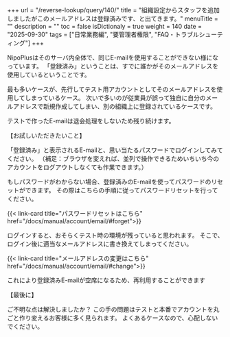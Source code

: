 +++
url = "/reverse-lookup/query/140/"
title = "組織設定からスタッフを追加しましたがこのメールアドレスは登録済みです、と出てきます。"
menuTitle = ""
description = ""
toc = false
isDictionaly = true
weight = 140
date = "2025-09-30"
tags = ["日常業務編", "要管理者権限", "FAQ・トラブルシューティング"]
+++

NipoPlusはそのサーバ内全体で、同じE-mailを使用することができない様になっています。
「登録済み」ということは、すでに誰かがそのメールアドレスを使用しているということです。

最も多いケースが、先行してテスト用アカウントとしてそのメールアドレスを使用してしまっているケース。
次いで多いのが従業員が誤って独自に自分のメールアドレスで新規作成してしまい、別の組織上に登録されているケースです。

テストで作ったE-mailは退会処理をしないため残り続けます。

【お試しいただきたいこと】

「登録済み」と表示されるE-mailと、思い当たるパスワードでログインしてみてください。
（補足：ブラウザを変えれば、並列で操作できるためいちいち今のアカウントをログアウトしなくても作業できます。）

もしパスワードがわからない場合、登録済みのE-mailを使ってパスワードのリセットができます。
その際はこちらの手順に従ってパスワードリセットを行ってください。

{{< link-card title="パスワードリセットはこちら" href="/docs/manual/account/email/#forget">}}

ログインすると、おそらくテスト時の環境が残っていると思われます。
そこで、ログイン後に適当なメールアドレスに書き換えてしまってください。

{{< link-card title="メールアドレスの変更はこちら"  href="/docs/manual/account/email/#change">}}

これにより登録済みE-mailが空席になるため、再利用することができます

【最後に】

ご不明な点は解決しましたか？
この手の問題はテストと本番でアカウントを丸ごと作り変えるお客様に多く見られます。
よくあるケースなので、心配しないでください。
